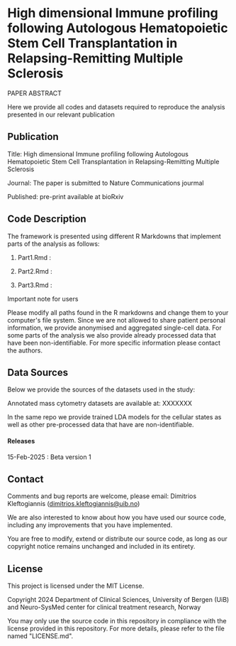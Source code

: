 # High dimensional Immune profiling following Autologous Hematopoietic Stem Cell Transplantation in Relapsing-Remitting Multiple Sclerosis   

PAPER ABSTRACT 

Here we provide all codes and datasets required to reproduce the analysis presented in our relevant publication

## Publication

Title: High dimensional Immune profiling following Autologous Hematopoietic Stem Cell Transplantation in Relapsing-Remitting Multiple Sclerosis   

Journal: The paper is submitted to Nature Communications jourmal 

Published: pre-print available at bioRxiv 

## Code Description

The framework is presented using different R Markdowns that implement parts of the analysis as follows:

1. Part1.Rmd : 

2. Part2.Rmd : 

3. Part3.Rmd :

Important note for users

Please modify all paths found in the R markdowns and change them to your computer's file system. Since we are not allowed to share patient personal information, we provide anonymised and aggregated single-cell data. For some parts of the analysis we also provide already processed data that have been non-identifiable. For more specific information please contact the authors.

## Data Sources

Below we provide the sources of the datasets used in the study:

Annotated mass cytometry datasets are available at: XXXXXXX

In the same repo we provide trained LDA models for the cellular states as well as other pre-processed data that have are non-identifiable.


#### Releases

15-Feb-2025 : Beta version 1

## Contact

Comments and bug reports are welcome, please email: Dimitrios Kleftogiannis (dimitrios.kleftogiannis@uib.no)

We are also interested to know about how you have used our source code, including any improvements that you have implemented.
 
You are free to modify, extend or distribute our source code, as long as our copyright notice remains unchanged and included in its entirety. 

## License

This project is licensed under the MIT License.

Copyright 2024 Department of Clinical Sciences, University of Bergen (UiB) and Neuro-SysMed center for clinical treatment research, Norway

You may only use the source code in this repository in compliance with the license provided in this repository. For more details, please refer to the file named "LICENSE.md".
